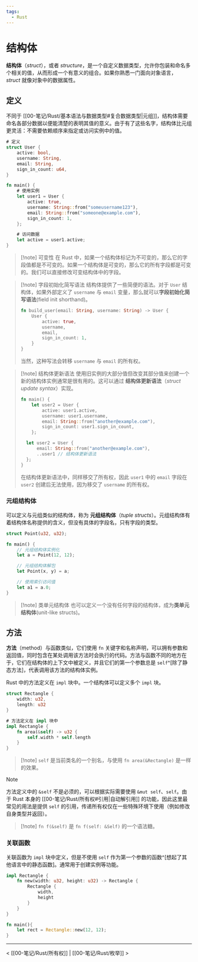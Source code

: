 ```yaml
---
tags:
  - Rust
---
```


# 结构体

**结构体**（*struct*），或者 *structure*，是一个自定义数据类型，允许你包装和命名多个相关的值，从而形成一个有意义的组合。如果你熟悉一门面向对象语言，*struct* 就像对象中的数据属性。

## 定义

不同于 [[00-笔记/Rust/基本语法与数据类型#复合数据类型|元组]]，结构体需要命名各部分数据以便能清楚的表明其值的意义。由于有了这些名字，结构体比元组更灵活：不需要依赖顺序来指定或访问实例中的值。

```rust
# 定义
struct User {
    active: bool,
    username: String,
    email: String,
    sign_in_count: u64,
}

fn main() {
	# 使用实例
	let user1 = User {
		active: true,
		username: String::from("someusername123"),
		email: String::from("someone@example.com"),
		sign_in_count: 1,
	}; 

	# 访问数据
	let active = user1.active;
}
```

> [!note] 可变性
> 在 Rust 中，如果一个结构体标记为不可变的，那么它的字段值都是不可变的。如果一个结构体是可变的，那么它的所有字段都是可变的。我们可以直接修改可变结构体中的字段。

> [!note] 字段初始化简写语法
> 结构体提供了一些简便的语法。对于 `User` 结构体，如果外部定义了 `username` 与 `email` 变量，那么就可以**字段初始化简写语法**(field init shorthand)。
> ```rust
> fn build_user(email: String, username: String) -> User {
>     User {
>         active: true,
>         username,
>         email,
>         sign_in_count: 1,
>     }
> }
> ```
>
> 当然，这种写法会转移 `username` 与 `email` 的所有权。

> [!note] 结构体更新语法
> 使用旧实例的大部分值但改变其部分值来创建一个新的结构体实例通常是很有用的。这可以通过 **结构体更新语法**（*struct update syntax*）实现。
> ```rust
> fn main() {
>     let user2 = User {
>         active: user1.active,
>         username: user1.username,
>         email: String::from("another@example.com"),
>         sign_in_count: user1.sign_in_count,
>     };
> 
> 	let user2 = User {
> 		email: String::from("another@example.com"),
> 		..user1 // 结构体更新语法
> 	};
> }
> ```
>
> 在结构体更新语法中，同样移交了所有权，因此 `user1` 中的 `email` 字段在 `user2` 创建后无法使用，因为移交了 `username` 的所有权。

### 元组结构体

可以定义与元组类似的结构体，称为 **元组结构体**（*tuple structs*）。元组结构体有着结构体名称提供的含义，但没有具体的字段名，只有字段的类型。

```rust
struct Point(u32, u32);

fn main() {
    // 元组结构体实例化
    let a = Point(12, 12);

    // 元组结构体解包
    let Point(x, y) = a;

    // 使用索引访问值
    let a1 = a.0;
}

```

> [!note] 类单元结构体
> 也可以定义一个没有任何字段的结构体，成为**类单元结构体**(unit-like structs)。

## 方法

**方法**（method）与函数类似，它们使用 `fn` 关键字和名称声明，可以拥有参数和返回值，同时包含在某处调用该方法时会执行的代码。方法与函数不同的地方在于，它们在结构体的上下文中被定义，并且它们的第一个参数总是 `self`^[除了静态方法]，代表调用该方法的结构体实例。

Rust 中的方法定义在 `impl` 块中。一个结构体可以定义多个 `impl` 块。

```rust
struct Rectangle {
	width: u32,
	length: u32
}

# 方法定义在 impl 块中
impl Rectangle {
	fn area(&self) -> u32 {
		self.width * self.length
	}
}
```

> [!note] `self` 是当前类名的一个别名，与使用 `fn area(&Rectangle)` 是一样的效果。

> [!note]
> 方法定义中的 `&self` 不是必须的，可以根据实际需要使用 `&mut self`、`self`。由于 Rust 本身的 [[00-笔记/Rust/所有权#引用|自动解引用]] 的功能，因此这里最常见的用法是提供 `self` 的引用，传递所有权仅在一些特殊环境下使用（例如修改自身类型并返回）。

> [!note] `fn f(&self)` 是 `fn f(self: &Self)` 的一个语法糖。

### 关联函数

关联函数为 `impl` 块中定义，但是不使用 `self` 作为第一个参数的函数^[想起了其他语言中的静态函数]。通常用于创建实例等功能。

```rust
impl Rectangle {
	fn new(width: u32, height: u32) -> Rectangle {
		Rectangle {
			width,
			height
		}
	}
}

fn main(){
	let rect = Rectangle::new(12, 12);
}
```

---
< [[00-笔记/Rust/所有权]] | [[00-笔记/Rust/枚举]] >
